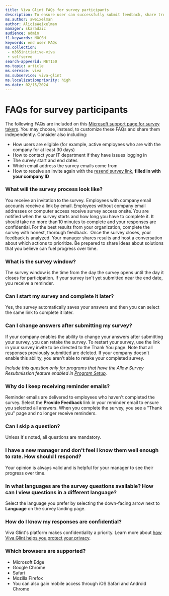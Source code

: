 ```yaml
---
title: Viva Glint FAQs for survey participants
description: To ensure user can successfully submit feedback, share troubleshooting solutions with them in an FAQ document. 
ms.author: aweixelman
author: AliciaWeixelman
manager: skaradzic
audience: admin
f1.keywords: NOCSH
keywords: end user FAQs
ms.collection: 
 - m365initiative-viva
 - selfserve
search-appverid: MET150
ms.topic: article
ms.service: viva
ms.subservice: viva-glint
ms.localizationpriority: high
ms.date: 02/15/2024
---
```


# FAQs for survey participants

The following FAQs are included on this [Microsoft support page for survey takers](https://support.microsoft.com/en-us/topic/how-to-take-a-viva-glint-survey-6691b3c7-d7f4-48f5-a69f-d1fe5ce528a5). You may choose, instead, to customize these FAQs and share them independently. Consider also including:

- How users are eligible (for example, active employees who are with the company for at least 30 days)
- How to contact your IT department if they have issues logging in
- The survey start and end dates
- Which email address the survey emails come from
- How to receive an invite again with the [resend survey link](https://go.microsoft.com/fwlink/?linkid=2261143), **filled in with your company ID**

### What will the survey process look like?
You receive an invitation to the survey.  Employees with company email accounts receive a link by email. Employees without company email addresses or computer access receive survey access onsite. You are notified when the survey starts and how long you have to complete it.
It should take no more than 10 minutes to complete and your responses are confidential. For the best results from your organization, complete the survey with honest, thorough feedback. 
Once the survey closes, your feedback is analyzed. Your manager shares results and host a conversation about which actions to prioritize. Be prepared to share ideas about solutions that you believe can fuel progress over time.

### What is the survey window?
The survey window is the time from the day the survey opens until the day it closes for participation. If your survey isn't yet submitted near the end date, you receive a reminder. 

### Can I start my survey and complete it later?
Yes, the survey automatically saves your answers and then you can select the same link to complete it later.

### Can I change answers after submitting my survey?
If your company enables the ability to change your answers after submitting your survey, you can retake the survey. To restart your survey, use the link in your survey invite to be directed to the Thank You page. Note that all responses previously submitted are deleted.
If your company doesn't enable this ability, you aren't able to retake your completed survey.  

*Include this question only for programs that have the Allow Survey Resubmission feature enabled in [Program Setup](https://go.microsoft.com/fwlink/?linkid=2238328).*

### Why do I keep receiving reminder emails?
Reminder emails are delivered to employees who haven't completed the survey. Select the **Provide Feedback** link in your reminder email to ensure you selected all answers. When you complete the survey, you see a "Thank you" page and no longer receive reminders.

### Can I skip a question?
Unless it's noted, all questions are mandatory.

### I have a new manager and don't feel I know them well enough to rate. How should I respond?
Your opinion is always valid and is helpful for your manager to see their progress over time.

### In what languages are the survey questions available? How can I view questions in a different language?
Select the language you prefer by selecting the down-facing arrow next to **Language** on the survey landing page.

### How do I know my responses are confidential?
Viva Glint's platform makes confidentiality a priority. Learn more about [how Viva Glint helps you protect your privacy](https://go.microsoft.com/fwlink/?linkid=2238614).

### Which browsers are supported?

- Microsoft Edge
- Google Chrome
- Safari
- Mozilla Firefox
- You can also gain mobile access through iOS Safari and Android Chrome

